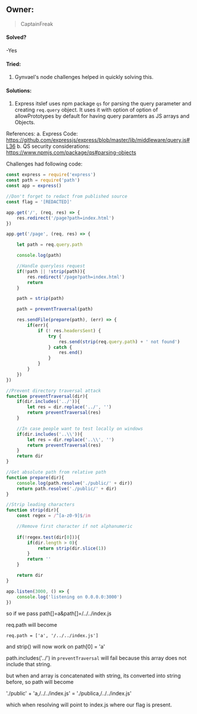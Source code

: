 ## Owner:

> CaptainFreak

#### Solved?

 -Yes

#### Tried:

1. Gynvael's node challenges helped in quickly solving this.

#### Solutions:

1. Express itslef uses npm package `qs` for parsing the query parameter and creating `req.query` object. It uses it with option of option of allowPrototypes by default for having query paramters as JS arrays and Objects.

References: 
a. Express Code: https://github.com/expressjs/express/blob/master/lib/middleware/query.js#L36
b. QS security considerations: https://www.npmjs.com/package/qs#parsing-objects

Challenges had following code:

```javascript
const express = require('express')
const path = require('path')
const app = express()

//Don't forget to redact from published source
const flag = '[REDACTED]'

app.get('/', (req, res) => {
    res.redirect('/page?path=index.html')
})

app.get('/page', (req, res) => {

    let path = req.query.path

    console.log(path)

    //Handle queryless request
    if(!path || !strip(path)){
        res.redirect('/page?path=index.html')
        return
    }

    path = strip(path)

    path = preventTraversal(path)

    res.sendFile(prepare(path), (err) => {
        if(err){
            if (! res.headersSent) {
                try {
                    res.send(strip(req.query.path) + ' not found')
                } catch {
                    res.end()
                }
            }
        }
    })
})

//Prevent directory traversal attack
function preventTraversal(dir){
    if(dir.includes('../')){
        let res = dir.replace('../', '')
        return preventTraversal(res)
    }

    //In case people want to test locally on windows
    if(dir.includes('..\\')){
        let res = dir.replace('..\\', '')
        return preventTraversal(res)
    }
    return dir
}

//Get absolute path from relative path
function prepare(dir){
    console.log(path.resolve('./public/' + dir))
    return path.resolve('./public/' + dir)
}

//Strip leading characters
function strip(dir){
    const regex = /^[a-z0-9]$/im

    //Remove first character if not alphanumeric
    
    if(!regex.test(dir[0])){
        if(dir.length > 0){
            return strip(dir.slice(1))
        }
        return ''
    }

    return dir
}

app.listen(3000, () => {
    console.log('listening on 0.0.0.0:3000')
})

```


so if we pass path[]=a&path[]=/../../index.js

req.path will become 

```
req.path = ['a', '/../../index.js']
```

and strip() will now work on path[0] = 'a'

path.includes('../') in `preventTraversal` will fail because this array does not include that string.


but when and array is concatenated with string, its converted into string before, so path will become

'./public' + 'a,/../../index.js' = './publica,/../../index.js'

which when resolving will point to index.js where our flag is present.








